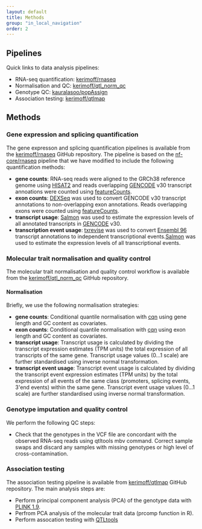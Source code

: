 ```yaml
---
layout: default
title: Methods
group: "in_local_navigation"
order: 2
---
```


## Pipelines
Quick links to data analysis pipelines:
- RNA-seq quantification: [kerimoff/rnaseq](https://github.com/kerimoff/rnaseq)
- Normalisation and QC: [kerimoff/qtl_norm_qc](https://github.com/kerimoff/qtl_norm_qc)
- Genotype QC: [kauralasoo/popAssign](https://github.com/kauralasoo/popAssign)
- Association testing: [kerimoff/qtlmap](https://github.com/kerimoff/qtlmap)

## Methods

### Gene expression and splicing quantification
The gene expresson and splicing quantification pipelines is available from the [kerimoff/rnaseq](https://github.com/kerimoff/rnaseq) GitHub repository. The pipeline is based on the [nf-core/rnaseq](https://github.com/nf-core/rnaseq) pipeline that we have modified to include the following quantification methods:
- **gene counts**: RNA-seq reads were aligned to the GRCh38 reference genome using [HISAT2](https://ccb.jhu.edu/software/hisat2/) and reads overlapping [GENCODE](https://www.gencodegenes.org/) v30 transcript annoations were counted using [featureCounts](http://subread.sourceforge.net/).
- **exon counts**: [DEXSeq](https://bioconductor.org/packages/release/bioc/html/DEXSeq.html) was used to convert GENCODE v30 transcript annotations to non-overlapping exon annotations. Reads overlapping exons were counted  using [featureCounts](http://subread.sourceforge.net/).
- **transcript usage**: [Salmon](https://combine-lab.github.io/salmon/) was used to estimate the expression levels of all annotated transcripts in [GENCODE](https://www.gencodegenes.org/) v30.
- **transcription event usage**: [txrevise](https://github.com/kauralasoo/txrevise) was used to convert [Ensembl 96](http://apr2019.archive.ensembl.org/info/data/ftp/index.html) transcript annotations to independent transcriptional events.[Salmon](https://combine-lab.github.io/salmon/) was used to estimate the expression levels of all transcriptional events.  

### Molecular trait normalisation and quality control
The molecular trait normalisation and quality control workflow is available from the [kerimoff/qtl_norm_qc](https://github.com/kerimoff/qtl_norm_qc) GitHub repository. 

#### Normalisation
Briefly, we use the following normalisation strategies:
- **gene counts**: Conditional quantile normalisation with [cqn](http://bioconductor.org/packages/release/bioc/html/cqn.html) using gene length and GC content as covariates.
- **exon counts**: Conditional quantile normalisation with [cqn](http://bioconductor.org/packages/release/bioc/html/cqn.html) using exon length and GC content as covariates.
- **transcript usage**: Transcript usage is calculated by dividing the transcript expression estimates (TPM units) the total expression of all transcripts of the same gene. Transcript usage values (0...1 scale) are further standardised using inverse normal transformation. 
- **transcript event usage**: Transcript event usage is calculated by dividing the transcript event expression estimates (TPM units) by the total expression of all events of the same class (promoters, splicing events, 3'end events) within the same gene. Transcript event usage values (0...1 scale) are further standardised using inverse normal transformation. 

### Genotype imputation and quality control
We perform the following QC steps:
- Check that the genotypes in the VCF file are concordant with the observed RNA-seq reads using qtltools mbv command. Correct sample swaps and discard any samples with missing genotypes or high level of cross-contamination.

### Association testing

The association testing pipeline is available from [kerimoff/qtlmap](https://github.com/kerimoff/qtlmap) GitHub repository. The main analysis steps are:
- Perform principal component analysis (PCA) of the genotype data with [PLINK 1.9](https://www.cog-genomics.org/plink/1.9/). 
- Perfrom PCA analysis of the molecular trait data (prcomp function in R).
- Perform assocation testing with [QTLtools](https://qtltools.github.io/qtltools/) 



